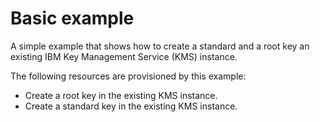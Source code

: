 # Basic example

A simple example that shows how to create a standard and a root key an existing IBM Key Management Service (KMS) instance.

The following resources are provisioned by this example:
 - Create a root key in the existing KMS instance.
 - Create a standard key in the existing KMS instance.
